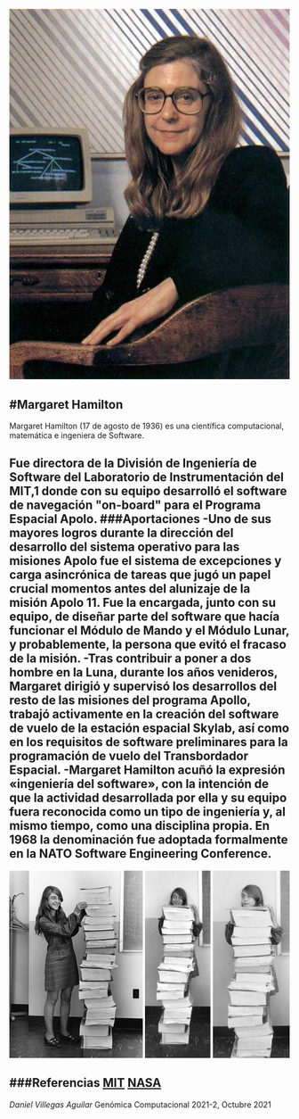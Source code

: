 ![](margaret-hamilton.jpg)

#Margaret Hamilton
---
Margaret Hamilton (17 de agosto de 1936) es una científica computacional, matemática e ingeniera de Software.

Fue directora de la División de Ingeniería de Software del Laboratorio de Instrumentación del MIT,1​ donde con su equipo desarrolló el software de navegación "on-board" para el Programa Espacial Apolo.
###**Aportaciones**
-Uno de sus mayores logros durante la dirección del desarrollo del sistema operativo para las misiones Apolo fue el sistema de excepciones y carga asincrónica de tareas que jugó un papel crucial momentos antes del alunizaje de la misión Apolo 11. Fue la encargada, junto con su equipo, de diseñar parte del software que hacía funcionar el Módulo de Mando y el Módulo Lunar, y probablemente, la persona que evitó el fracaso de la misión.
-Tras contribuir a poner a dos hombre en la Luna, durante los años venideros, Margaret dirigió y supervisó los desarrollos del resto de las misiones del programa Apollo, trabajó activamente en la creación del software de vuelo de la estación espacial Skylab, así como en los requisitos de software preliminares para la programación de vuelo del Transbordador Espacial.
-Margaret Hamilton acuñó la expresión «ingeniería del software», con la intención de que la actividad desarrollada por ella y su equipo fuera reconocida como un tipo de ingeniería y, al mismo tiempo, como una disciplina propia. En 1968 la denominación fue adoptada formalmente en la NATO Software Engineering Conference.
---
![](margaret-hamilton-mit-apollo-code_0.jpg)

###**Referencias**
[MIT](https://news.mit.edu/2016/scene-at-mit-margaret-hamilton-apollo-code-0817)
[NASA](https://www.nasa.gov/feature/margaret-hamilton-apollo-software-engineer-awarded-presidential-medal-of-freedom)
---
*Daniel Villegas Aguilar*
Genómica Computacional 2021-2, Octubre 2021